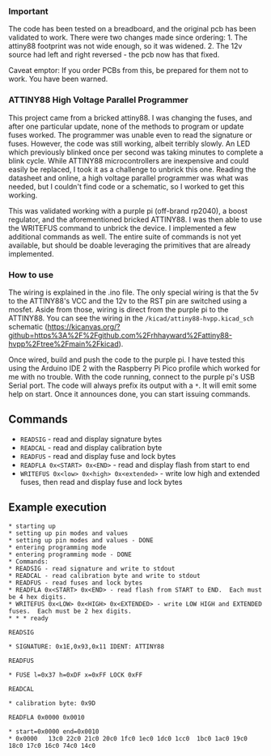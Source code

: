 ### Important

The code has been tested on a breadboard, and the original pcb has been
validated to work.  There were two changes made since ordering: 1. The
attiny88 footprint was not wide enough, so it was widened.  2. The 12v
source had left and right reversed - the pcb now has that fixed.  

Caveat emptor:  If you order PCBs from this, be prepared for them not
to work.  You have been warned.

### ATTINY88 High Voltage Parallel Programmer

This project came from a bricked attiny88. I was changing the fuses, and after
one particular update, none of the methods to program or update fuses worked.
The programmer was unable even to read the signature or fuses. However, the code
was still working, albeit terribly slowly. An LED which previously blinked once
per second was taking minutes to complete a blink cycle. While ATTINY88
microcontrollers are inexpensive and could easily be replaced, I took it as a
challenge to unbrick this one. Reading the datasheet and online, a high voltage
parallel programmer was what was needed, but I couldn't find code or a
schematic, so I worked to get this working.

This was validated working with a purple pi (off-brand rp2040), a boost
regulator, and the aforementioned bricked ATTINY88. I was then able to use the
WRITEFUS  command to unbrick the device.  I implemented a few additional
commands as well.  The entire suite of commands is not yet available, but
should be doable leveraging the primitives that are already implemented.

### How to use

The wiring is explained in the .ino file. The only special wiring is that the
5v to the ATTINY88's VCC and the 12v to the RST pin are switched using a
mosfet. Aside from those, wiring is direct from the purple pi to the ATTINY88.
You can see the wiring in the `/kicad/attiny88-hvpp.kicad_sch` schematic
(https://kicanvas.org/?github=https%3A%2F%2Fgithub.com%2Frhhayward%2Fattiny88-hvpp%2Ftree%2Fmain%2Fkicad).

Once wired, build and push the code to the purple pi. I have tested this using
the Arduino IDE 2 with the Raspberry Pi Pico profile which worked for me with no
trouble. With the code running, connect to the purple pi's USB Serial port.
The code will always prefix its output with a `*`.  It will emit some help on
start.  Once it announces done, you can start issuing commands.

## Commands

* `READSIG` - read and display signature bytes
* `READCAL` - read and display calibration byte
* `READFUS` - read and display fuse and lock bytes
* `READFLA 0x<START> 0x<END>` - read and display flash from start to end
* `WRITEFUS 0x<low> 0x<high> 0x<extended>` - write low high and extended
  fuses, then read and display fuse and lock bytes

## Example execution



```
* starting up
* setting up pin modes and values
* setting up pin modes and values - DONE
* entering programming mode
* entering programming mode - DONE
* Commands:
* READSIG - read signature and write to stdout
* READCAL - read calibration byte and write to stdout
* READFUS - read fuses and lock bytes
* READFLA 0x<START> 0x<END> - read flash from START to END.  Each must be 4 hex digits.
* WRITEFUS 0x<LOW> 0x<HIGH> 0x<EXTENDED> - write LOW HIGH and EXTENDED fuses.  Each must be 2 hex digits.
* * * ready
```
```
READSIG
```
```
* SIGNATURE: 0x1E,0x93,0x11 IDENT: ATTINY88 
```
```
READFUS
```
```
* FUSE l=0x37 h=0xDF x=0xFF LOCK 0xFF
```
```
READCAL
```
```
* calibration byte: 0x9D
```
```
READFLA 0x0000 0x0010
```
```
* start=0x0000 end=0x0010
* 0x0000   13c0 22c0 21c0 20c0 1fc0 1ec0 1dc0 1cc0  1bc0 1ac0 19c0 18c0 17c0 16c0 74c0 14c0
```
